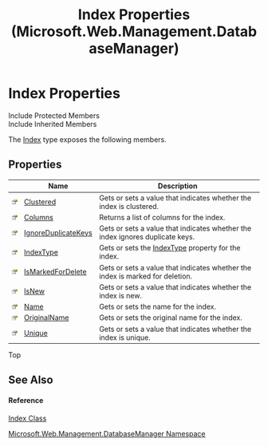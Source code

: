 ﻿---
title: Index Properties (Microsoft.Web.Management.DatabaseManager)
TOCTitle: Index Properties
ms:assetid: Properties.T:Microsoft.Web.Management.DatabaseManager.Index
ms:mtpsurl: https://msdn.microsoft.com/en-us/library/microsoft.web.management.databasemanager.index_properties(v=VS.90)
ms:contentKeyID: 20476491
ms.date: 05/02/2012
mtps_version: v=VS.90
---

# Index Properties

Include Protected Members  
Include Inherited Members  

The [Index](index-class-microsoft-web-management-databasemanager.md) type exposes the following members.

## Properties

<table>
<thead>
<tr class="header">
<th> </th>
<th>Name</th>
<th>Description</th>
</tr>
</thead>
<tbody>
<tr class="odd">
<td><img src="images/Dd565996.pubproperty(en-us,VS.90).gif" title="Public property" alt="Public property" /></td>
<td><a href="index-clustered-property-microsoft-web-management-databasemanager.md">Clustered</a></td>
<td>Gets or sets a value that indicates whether the index is clustered.</td>
</tr>
<tr class="even">
<td><img src="images/Dd565996.pubproperty(en-us,VS.90).gif" title="Public property" alt="Public property" /></td>
<td><a href="index-columns-property-microsoft-web-management-databasemanager.md">Columns</a></td>
<td>Returns a list of columns for the index.</td>
</tr>
<tr class="odd">
<td><img src="images/Dd565996.pubproperty(en-us,VS.90).gif" title="Public property" alt="Public property" /></td>
<td><a href="index-ignoreduplicatekeys-property-microsoft-web-management-databasemanager.md">IgnoreDuplicateKeys</a></td>
<td>Gets or sets a value that indicates whether the index ignores duplicate keys.</td>
</tr>
<tr class="even">
<td><img src="images/Dd565996.pubproperty(en-us,VS.90).gif" title="Public property" alt="Public property" /></td>
<td><a href="index-indextype-property-microsoft-web-management-databasemanager.md">IndexType</a></td>
<td>Gets or sets the <a href="indextype-enumeration-microsoft-web-management-databasemanager.md">IndexType</a> property for the index.</td>
</tr>
<tr class="odd">
<td><img src="images/Dd565996.pubproperty(en-us,VS.90).gif" title="Public property" alt="Public property" /></td>
<td><a href="index-ismarkedfordelete-property-microsoft-web-management-databasemanager.md">IsMarkedForDelete</a></td>
<td>Gets or sets a value that indicates whether the index is marked for deletion.</td>
</tr>
<tr class="even">
<td><img src="images/Dd565996.pubproperty(en-us,VS.90).gif" title="Public property" alt="Public property" /></td>
<td><a href="index-isnew-property-microsoft-web-management-databasemanager.md">IsNew</a></td>
<td>Gets or sets a value that indicates whether the index is new.</td>
</tr>
<tr class="odd">
<td><img src="images/Dd565996.pubproperty(en-us,VS.90).gif" title="Public property" alt="Public property" /></td>
<td><a href="index-name-property-microsoft-web-management-databasemanager.md">Name</a></td>
<td>Gets or sets the name for the index.</td>
</tr>
<tr class="even">
<td><img src="images/Dd565996.pubproperty(en-us,VS.90).gif" title="Public property" alt="Public property" /></td>
<td><a href="index-originalname-property-microsoft-web-management-databasemanager.md">OriginalName</a></td>
<td>Gets or sets the original name for the index.</td>
</tr>
<tr class="odd">
<td><img src="images/Dd565996.pubproperty(en-us,VS.90).gif" title="Public property" alt="Public property" /></td>
<td><a href="index-unique-property-microsoft-web-management-databasemanager.md">Unique</a></td>
<td>Gets or sets a value that indicates whether the index is unique.</td>
</tr>
</tbody>
</table>


Top

## See Also

#### Reference

[Index Class](index-class-microsoft-web-management-databasemanager.md)

[Microsoft.Web.Management.DatabaseManager Namespace](microsoft-web-management-databasemanager-namespace.md)

